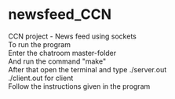 # newsfeed_CCN
CCN project - News feed using sockets <br> 
To run the program <br>
Enter the chatroom master-folder <br>
And run the command "make" <br>
After that open the terminal and type ./server.out  
./client.out for client <br>
Follow the instructions given in the program 
